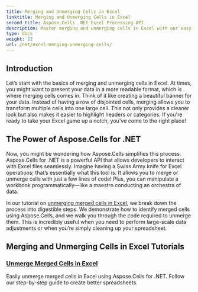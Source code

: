 ```yaml
---
title: Merging and Unmerging Cells in Excel
linktitle: Merging and Unmerging Cells in Excel
second_title: Aspose.Cells .NET Excel Processing API
description: Master merging and unmerging cells in Excel with our easy Aspose.Cells for .NET tutorials. Elevate your spreadsheet skills.
type: docs
weight: 22
url: /net/excel-merging-unmerging-cells/
---
```

## Introduction

Let’s start with the basics of merging and unmerging cells in Excel. At times, you might want to present your data in a more readable format, which is where merging cells comes in. Think of it like creating a beautiful banner for your data. Instead of having a row of disjointed cells, merging allows you to transform multiple cells into one large cell. This not only provides a cleaner look but also makes it easier to highlight headers or categories. If you're ready to take your Excel game up a notch, you've come to the right place!

## The Power of Aspose.Cells for .NET

Now, you might be wondering how Aspose.Cells simplifies this process. Aspose.Cells for .NET is a powerful API that allows developers to interact with Excel files seamlessly. Imagine having a Swiss Army knife for Excel operations; that’s essentially what this tool is. It allows you to merge or unmerge cells with just a few lines of code! Plus, you can manipulate a workbook programmatically—like a maestro conducting an orchestra of data. 

In our tutorial on [unmerging merged cells in Excel](./unmerge-merged-cells/), we break down the process into digestible steps. We demonstrate how to identify merged cells using Aspose.Cells, and we walk you through the code required to unmerge them. This is incredibly useful when you need to perform large-scale data adjustments or when you’re simply cleaning up your spreadsheet. 

## Merging and Unmerging Cells in Excel Tutorials
### [Unmerge Merged Cells in Excel](./unmerge-merged-cells/)
Easily unmerge merged cells in Excel using Aspose.Cells for .NET. Follow our step-by-step guide to create better spreadsheets.